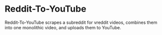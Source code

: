 # Reddit-To-YouTube

Reddit-To-YouTube scrapes a subreddit for vreddit videos, combines them into
one monolithic video, and uploads them to YouTube.
